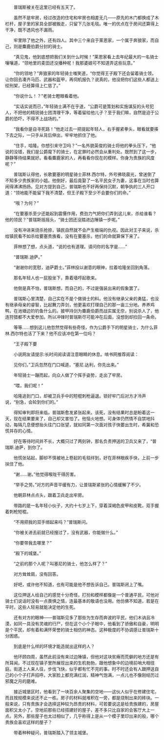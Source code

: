 　　普瑞斯被关在这里已经有五天了。

　　虽然不是牢房，经过改造的住宅和牢房也相差无几——原先的木门都换成了木栏杆，屋子里的家具全部被搬走，只留下几张毛毯。唯一的优点在于房间还算得上干净，既不透风也不漏雨。

　　牢里除了他之外，还有四人。其中三个来自于莱恩家，一个属于奔狼家，而自己，则是麋鹿伯爵分封的骑士。

　　“真见鬼，他到底想把我们关到什么时候！”莱恩家看上去年纪最大的一名骑士嚷嚷道，“领地里的麦田还没播种呢！我那婆娘可不知道弄这些玩意。”

　　“你的领地？”奔狼家的年轻骑士嗤笑道，“你觉得王子殿下还会留着骑士领，让你回去凑齐马匹、武器和盔甲，再伺机报仇？说真的，他没把你们这些人都送上绞刑架，已经算得上仁慈了。”

　　“你说什么！？”老骑士瞪眼看着他。

　　“实话实说而已，”年轻骑士满不在乎道，“公爵可是策划和实施谋反的头号犯人，不把他的精锐骑士团清理干净，等着留给他儿子？至于我们嘛，自然是迫于公爵的恐吓，不得不上战场的。”

　　“我看你是自寻死路！”他走过去一把提起年轻人，右手握紧拳头，眼看就要揍下去之际，一只手从背后伸出，牢牢地抓住了他。

　　“住手，哈隆。你想引来守卫吗？”一名外貌英俊的骑士将他的拳头压下，“他说的没错，我们是公爵麾下的骑士，在定罪时必然会从重判处。既然到了这一步，静静等待结果就好。看看麋鹿家的人，再看看你现在的模样。你身为贵族的风度呢？”

　　普瑞斯认得他，长歌要塞的明星骑士菲林.西尔特，外号拂晓晨光，曾迷倒了不知多少贵族家的小姐。他倒好，最后竟娶了一名平民女子为妻，这事在当时也算闹得沸沸扬扬。见对方提到自己，普瑞斯也不好再保持沉默，朝争执的三人开口道：“领地能不能留下我不清楚，但王子殿下至少不会要你们的命。”

　　“哦？为何？”

　　“在要塞杀至少还能起到震慑作用，费劲力气把你们弄到这儿来，杀给谁看？他的领民？”普瑞斯摇摇头，“骑士团还没踏进边陲镇一步呢。”

　　没有冲进来烧杀抢掠，镇民自然就不会产生极端的仇视。因此对王子来说，杀给镇民看不如杀给要塞贵族看，没有在要塞杀，他们的命就算保下来了。

　　菲林想了想，点头道，“说的也有道理。请问你的名字是……”

　　“普瑞斯.迪萨。”

　　“谢谢你的宽慰，迪萨爵士。”菲林投以谢意的眼神，拉着哈隆坐回到角落。

　　那名年轻人也一屁股坐下，靠着墙哼起歌来。

　　他倒是真不怕，普瑞斯想，而自己的，不过是强装出来的假象罢了。

　　普瑞斯心里清楚，自己实在不是个做骑士的料。他没有继承父亲的勇猛，也没有继承母亲的睿智，比起舞刀弄剑，他更喜欢打理自己的那一亩三分地。养养鸡鸭，在池塘边钓钓鱼什么的。披甲持剑为麋鹿伯爵而战实属无奈，别说杀人了，他连狩猎都不大爱参加。所以冲锋时普瑞斯尽可能冲在后面，没想到却捡回一条命。

　　等等……想到这儿他忽然觉得有些奇怪，作为公爵手下的明星骑士，为什么菲林.西尔特也活了下来？他不应该冲在第一位吗？

　　“王子殿下要

　　小说网友请提示:长时间阅读请注意眼睛的休息。啃书网推荐阅读：

　　见你们，”卫兵忽然在门口喊道，“塞尼.达利，你先出来。”

　　年轻骑士一蹦而起，向众人做了个挥手姿势，走出了牢房。

　　“喂，我们呢！”

　　哈隆追到门口，却被卫兵手中的短棍刺枪逼退。锁好牢门后对方才冷声说，“别急，会轮到你们的。”

　　得知审判即将来临，普瑞斯愈发紧张起来。该死，没有结果时总是盼着这一天，现在结果要来了，自己却又害怕了。他恼火地想。可身体仍然情不自禁地抖动，每隔几息便想抬头往门口张望，就如同第一次面对孩子快要出生时，希冀和恐慌并存的心情。

　　好在等待时间并不长，大概只过了两刻钟，那名负责押送的卫兵又来了，“普瑞斯.迪萨，到你了。

　　他慌张站起，脚却不慎被地上卷起的毛毯绊到，好在菲林眼疾手快，上前一步扶住了他。

　　“谢……谢。”他觉得喉咙干得厉害。

　　“举手之劳。”对方的声音平缓有力，让普瑞斯紧张的心情缓解了不少。

　　他朝菲林点点头，跟着卫兵走出牢房。

　　带路的是一名年轻小伙子，大约十七岁上下，穿着深褐色皮甲和皮靴，双手握着刺枪短棍。

　　“不用把我的双手绑起来吗？”普瑞斯问。

　　“你被关进去前就已经搜过了，没有武器，你能做什么。”

　　“你要带我去哪里？”

　　“殿下的城堡。”

　　“之前的那个人呢？叫塞尼的骑士，他怎么样了？”

　　对方耸耸肩，没有回答。

　　好吧，或许他不知道，也有可能是他不想告诉自己。普瑞斯闭上了嘴。

　　这位押送人给自己的感觉十分奇怪，打扮和模样都像是一个普通平民，可他对骑士们说话时没有一点畏惧之情，连最基本的敬语也没用。他仿佛不知道，若是在平时，这些人轻易就能决定他的生死。

　　还有对方的眼神——普瑞斯见多了那些为生存而奔波的平民，他们木讷且冷漠，如同一具没有灵魂的行尸，但在这个小个子眼中，他看到了骄傲和自豪，明明是个平民，却有着和满怀荣誉的骑士相仿的神态。这种极度的不协调感让普瑞斯十分困惑。

　　到底是什么样的环境才能造就出这样的人？

　　他环顾四周，虽然此前没有来过边陲镇，但他对这块贫瘠而荒僻的地方还是有所耳闻。不过现在镇子里所展现出来的生机勃勃，跟他想象中的边境前哨大相径庭。街道上人来人往，步伐飞快，似乎都有忙不完的事。时不时还会有人跟押送自己的小个子打声招呼。大家脸上都充满红润，精神气饱满，一点儿也不像刚经历过邪魔之月的磨难。

　　接近城堡区时，他看到了一块百余人聚集的空地——这伙人似乎在修建住宅，而且按规模来说还不止一栋。房子的材料就堆积在一旁，都是烧制出来的砖块。一般来说，只有贵族才会选择这种较为昂贵的材料，可若要说这是给贵族建的，房屋面积又太小了。空地前那些已经搭建好的屋子，差不多只比自家的会客厅大上一点。另外，那些屋子也太过相似了，几乎称得上是从一个模子里印出来的般，哪个贵族会喜欢这样的屋子？

　　带着种种疑问，普瑞斯踏入了领主城堡。
